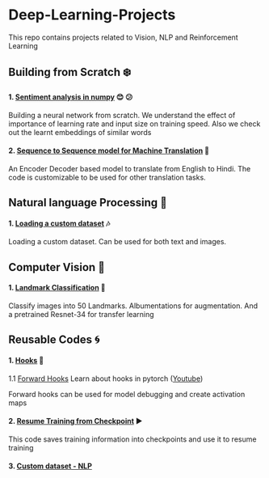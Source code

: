 # Deep-Learning-Projects
This repo contains projects related to Vision, NLP and Reinforcement Learning




## Building from Scratch :snowflake:

#### 1. [Sentiment analysis in numpy](https://github.com/UtkarshGarg-UG/Deep-Learning-Projects/blob/main/Building%20from%20Scratch/Sentiment_analysis_in_numpy.ipynb) :blush: :confused:
Building a neural network from scratch. We understand the effect of importance of learning rate and input size on training speed. 
Also we check out the learnt embeddings of similar words

#### 2. [Sequence to Sequence model for Machine Translation](https://github.com/UtkarshGarg-UG/Deep-Learning-Projects/tree/main/NLP/Seq2Seq) :flags:
An Encoder Decoder based model to translate from English to Hindi. The code is customizable to be used for other translation tasks.


## Natural language Processing :star2:

#### 1. [Loading a custom dataset](https://github.com/UtkarshGarg-UG/Deep-Learning-Projects/tree/main/NLP/Custom%20Dataset) :notes:
Loading a custom dataset. Can be used for both text and images.


## Computer Vision :eyes:

#### 1. [Landmark Classification](https://github.com/UtkarshGarg-UG/Deep-Learning-Projects/tree/main/Computer-Vision/Landmark) :tokyo_tower:
Classify images into 50 Landmarks. Albumentations for augmentation. And a pretrained Resnet-34 for transfer learning

## Reusable Codes :cyclone:

#### 1. [Hooks](https://github.com/UtkarshGarg-UG/Deep-Learning-Projects/tree/main/Reusable-Codes/Hooks) :dart: 
1.1 [Forward Hooks](https://github.com/UtkarshGarg-UG/Deep-Learning-Projects/blob/main/Reusable-Codes/Hooks/forward_hook.ipynb)
Learn about hooks in pytorch ([Youtube](https://www.youtube.com/watch?v=syLFCVYua6Q))

Forward hooks can be used for model debugging and create activation maps

#### 2. [Resume Training from Checkpoint](https://github.com/UtkarshGarg-UG/Deep-Learning-Projects/tree/main/Reusable-Codes/Resuming%20Training) :arrow_forward:
This code saves training information into checkpoints and use it to resume training

#### 3. [Custom dataset - NLP](https://github.com/UtkarshGarg-UG/Deep-Learning-Projects/tree/main/NLP/Custom%20Dataset)

